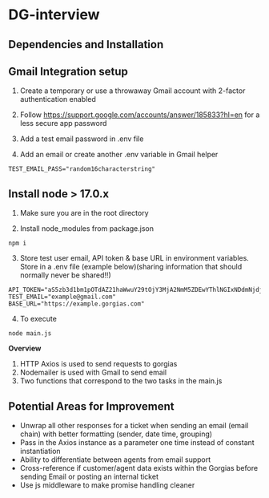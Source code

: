 # DG-interview

Dependencies and Installation 
---
## Gmail Integration setup

1. Create a temporary or use a throwaway Gmail account with 2-factor authentication enabled

2. Follow https://support.google.com/accounts/answer/185833?hl=en for a less secure app password

3. Add a test email password in .env file

4. Add an email or create another .env variable in Gmail helper 

```
TEST_EMAIL_PASS="random16characterstring"
```

## Install node > 17.0.x

1. Make sure you are in the root directory

2. Install node_modules from package.json

```
npm i
```

3. Store test user email, API token & base URL in environment variables. Store in a .env file (example below)(sharing information that should normally never be shared!!)

```
API_TOKEN="aS5zb3d1bm1pOTdAZ21haWwuY29tOjY3MjA2NmM5ZDEwYThlNGIxNDdmNjdjODQwMTE0NTIwNjdkZDg4YTQ1MGZkMTc4ZjgyY2IwMmZmZmRiZjI5NGM="
TEST_EMAIL="example@gmail.com"
BASE_URL="https://example.gorgias.com"

```

4. To execute 
```
node main.js
```

**Overview**
1. HTTP Axios is used to send requests to gorgias
2. Nodemailer is used with Gmail to send email
3. Two functions that correspond to the two tasks in the main.js


## Potential Areas for Improvement

* Unwrap all other responses for a ticket when sending an email (email chain) with better formatting (sender, date time, grouping)
* Pass in the Axios instance as a parameter one time instead of constant instantiation
* Ability to differentiate between agents from email support
* Cross-reference if customer/agent data exists within the Gorgias before sending Email or posting an internal ticket
* Use js middleware to make promise handling cleaner


